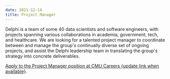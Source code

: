 ```yaml
---
date: 2021-12-14
title: Project Manager
---
```


Delphi is a team of some 40 data scientists and software engineers, with projects spanning various collaborations in academia, government, tech, and healthcare.  We are looking for a talented project manager to coordinate between and manage the group's continually diverse set of ongoing projects, and assist the Delphi leadership team in translating the group's strategy into concrete deliverables.

[Apply to the Project Manager position at CMU Careers {update link when available}](https://delphi.cmu.edu/about/careers/).
